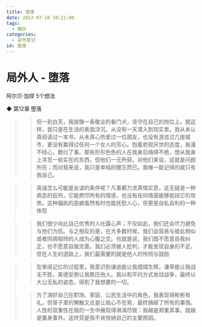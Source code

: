 ```yaml
---
title: 堕落
date: 2022-07-10 10:21:00
tags:
  - 摘抄
categories:
  - 读书笔记
id: 堕落
---
```


# 局外人 - 堕落

阿尔贝·加缪
5个想法

◆ 第12章 堕落

>> 但一到白天，我就像一条敬业的看门犬，坚守在自己的岗位上。就这样，我只是在生活的表面浮沉，从没有一天潜入到现实里。我从未认真阅读过一本书，从未真心热爱过一位朋友，也没有游览过几座城市，更没有赢得过任何一个女人的芳心。抱着悲观厌世的态度，我漫不经心，敷衍了事。那些形形色色的人在我身后络绎不绝，想从我身上寻觅一些实在的东西，但他们一无所获。对他们来说，这就是问题所在；而对我来说，我只是单纯的健忘而已。我唯一能记得的就只有我自己。

>> 真诚怎么可能是友谊的条件呢？凡事都力求真情实意，这无疑是一种病态的狂热，它能燃尽所有的情感，也没有任何情感能够抵挡它的攻势。这种偏执的恶癖虽然有时也能抚慰人心，但更是自私自利的一种体现

>> 我们很少向比自己优秀的人吐露心声；不仅如此，我们还会尽力避免与他们为伍。与之相反的是，在大多数时候，我们会容易与彼此相似或者同病相怜的人成为心腹之交。也就是说，我们既不愿意自我纠正，也不愿意自我完善。我们必须被人批判，才能发现自身的不足，但在人生的道路上，我们最需要的就是他人的怜悯与鼓励

>> 在审阅记忆的过程里，我意识到谦逊能让我熠熠生辉，谦卑能让我战无不胜，美德反倒让我欺压他人。我以和平的方式发动战争，最终以大公无私的姿态，得到了我想要的一切。

>> 为了演好自己在职场、家庭、公民生活中的角色，我表现得彬彬有礼，但骨子里的懒散又总是让我心不在焉，最终搞砸了所有的事情。人性的双重性在我的一生中展现得淋漓尽致：我越是郑重其事，就越是置身事外。这终究是我不肯悦纳自己的主要原因。
